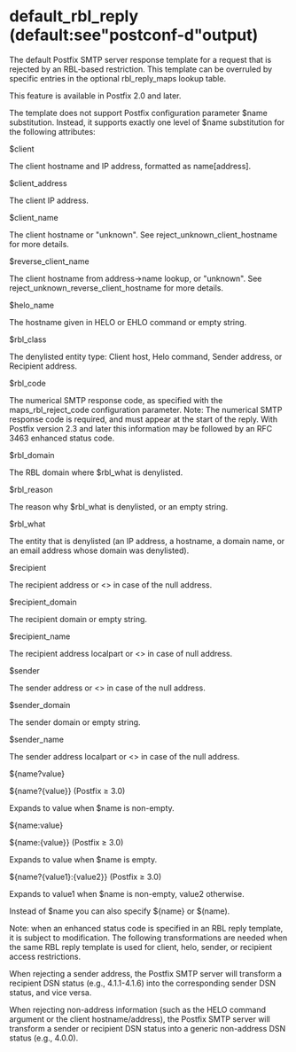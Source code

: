 # default_rbl_reply (default:see"postconf-d"output) 


The default Postfix SMTP server response template for a request that is
rejected by an RBL-based restriction. This template can be overruled
by specific entries in the optional rbl_reply_maps lookup table.



This feature is available in Postfix 2.0 and later.



The template does not support Postfix configuration parameter $name
substitution. Instead, it supports exactly one level of $name
substitution for the following attributes:




$client

The client hostname and IP address, formatted as name[address]. 

$client_address

The client IP address. 

$client_name

The client hostname or "unknown". See reject_unknown_client_hostname
for more details. 

$reverse_client_name

The client hostname from address-&gt;name lookup, or "unknown".
See reject_unknown_reverse_client_hostname for more details. 

$helo_name

The hostname given in HELO or EHLO command or empty string. 

$rbl_class

The denylisted entity type: Client host, Helo command, Sender
address, or Recipient address. 

$rbl_code

The numerical SMTP response code, as specified with the
maps_rbl_reject_code configuration parameter. Note: The numerical
SMTP response code is required, and must appear at the start of the
reply. With Postfix version 2.3 and later this information may be followed
by an RFC 3463 enhanced status code. 

$rbl_domain

The RBL domain where $rbl_what is denylisted. 

$rbl_reason

The reason why $rbl_what is denylisted, or an empty string. 

$rbl_what

The entity that is denylisted (an IP address, a hostname, a domain
name, or an email address whose domain was denylisted). 

$recipient

The recipient address or &lt;&gt; in case of the null address. 

$recipient_domain

The recipient domain or empty string. 

$recipient_name

The recipient address localpart or &lt;&gt; in case of null address. 

$sender

The sender address or &lt;&gt; in case of the null address. 

$sender_domain

The sender domain or empty string. 

$sender_name

The sender address localpart or &lt;&gt; in case of the null address. 

${name?value}

${name?{value}} (Postfix &ge; 3.0)

Expands to value when $name is non-empty. 

${name:value}

${name:{value}} (Postfix &ge; 3.0)

Expands to value when $name is empty. 

${name?{value1}:{value2}} (Postfix &ge; 3.0)

Expands to value1 when $name is non-empty,
value2 otherwise. 




Instead of $name you can also specify ${name} or $(name).


 Note: when an enhanced status code is specified in an RBL reply
template, it is subject to modification.  The following transformations
are needed when the same RBL reply template is used for client,
helo, sender, or recipient access restrictions.  



  When rejecting a sender address, the Postfix SMTP server
will transform a recipient DSN status (e.g., 4.1.1-4.1.6) into the
corresponding sender DSN status, and vice versa. 

  When rejecting non-address information (such as the HELO
command argument or the client hostname/address), the Postfix SMTP
server will transform a sender or recipient DSN status into a generic
non-address DSN status (e.g., 4.0.0).  




